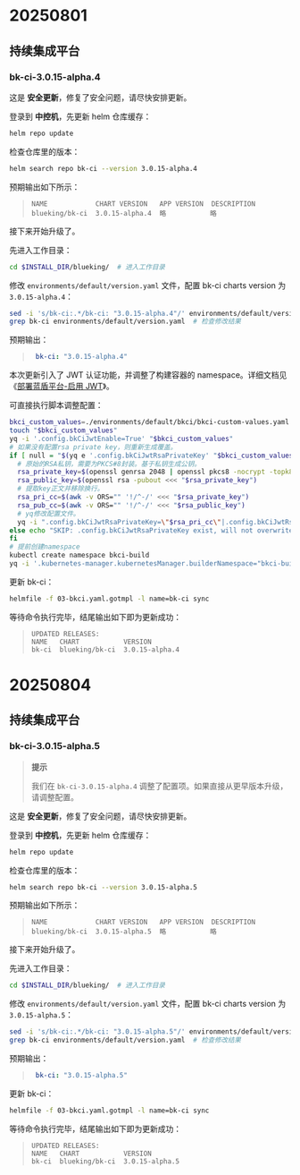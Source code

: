 
# 20250801

## 持续集成平台

### bk-ci-3.0.15-alpha.4

这是 **安全更新**，修复了安全问题，请尽快安排更新。
<!-- 版本日志见 GitHub_URL 。-->

登录到 **中控机**，先更新 helm 仓库缓存：
``` bash
helm repo update
```
检查仓库里的版本：
``` bash
helm search repo bk-ci --version 3.0.15-alpha.4
```
预期输出如下所示：
>``` plain
>NAME            CHART VERSION   APP VERSION  DESCRIPTION
>blueking/bk-ci  3.0.15-alpha.4  略           略
>```

接下来开始升级了。

先进入工作目录：
``` bash
cd $INSTALL_DIR/blueking/  # 进入工作目录
```

修改 `environments/default/version.yaml` 文件，配置 bk-ci charts version 为 `3.0.15-alpha.4`：
``` bash
sed -i 's/bk-ci:.*/bk-ci: "3.0.15-alpha.4"/' environments/default/version.yaml
grep bk-ci environments/default/version.yaml  # 检查修改结果
```
预期输出：
>``` yaml
>  bk-ci: "3.0.15-alpha.4"
>```

本次更新引入了 JWT 认证功能，并调整了构建容器的 namespace。详细文档见 《[部署蓝盾平台-启用 JWT](install-ci-suite.md#启用%20JWT)》。

可直接执行脚本调整配置：
``` bash
bkci_custom_values=./environments/default/bkci/bkci-custom-values.yaml.gotmpl
touch "$bkci_custom_values"
yq -i '.config.bkCiJwtEnable=True' "$bkci_custom_values"
# 如果没有配置rsa private key，则重新生成覆盖。
if [ null = "$(yq e '.config.bkCiJwtRsaPrivateKey' "$bkci_custom_values")" ]; then
  # 原始的RSA私钥，需要为PKCS#8封装。基于私钥生成公钥。
  rsa_private_key=$(openssl genrsa 2048 | openssl pkcs8 -nocrypt -topk8)
  rsa_public_key=$(openssl rsa -pubout <<< "$rsa_private_key")
  # 提取key正文并移除换行。
  rsa_pri_cc=$(awk -v ORS="" '!/^-/' <<< "$rsa_private_key")
  rsa_pub_cc=$(awk -v ORS="" '!/^-/' <<< "$rsa_public_key")
  # yq修改配置文件。
  yq -i ".config.bkCiJwtRsaPrivateKey=\"$rsa_pri_cc\"|.config.bkCiJwtRsaPublicKey=\"$rsa_pub_cc\"" "$bkci_custom_values"
else echo "SKIP: .config.bkCiJwtRsaPrivateKey exist, will not overwrite."
fi
# 提前创建namespace
kubectl create namespace bkci-build
yq -i '.kubernetes-manager.kubernetesManager.builderNamespace="bkci-build"' "$bkci_custom_values"
```

更新 bk-ci：
``` bash
helmfile -f 03-bkci.yaml.gotmpl -l name=bk-ci sync
```

等待命令执行完毕，结尾输出如下即为更新成功：
>``` plain
>UPDATED RELEASES:
>NAME   CHART           VERSION
>bk-ci  blueking/bk-ci  3.0.15-alpha.4
>```


# 20250804

## 持续集成平台

### bk-ci-3.0.15-alpha.5
>**提示**
>
>我们在 `bk-ci-3.0.15-alpha.4` 调整了配置项。如果直接从更早版本升级，请调整配置。

这是 **安全更新**，修复了安全问题，请尽快安排更新。
<!-- 版本日志见 GitHub_URL 。-->

登录到 **中控机**，先更新 helm 仓库缓存：
``` bash
helm repo update
```
检查仓库里的版本：
``` bash
helm search repo bk-ci --version 3.0.15-alpha.5
```
预期输出如下所示：
>``` plain
>NAME            CHART VERSION   APP VERSION  DESCRIPTION
>blueking/bk-ci  3.0.15-alpha.5  略           略
>```

接下来开始升级了。

先进入工作目录：
``` bash
cd $INSTALL_DIR/blueking/  # 进入工作目录
```

修改 `environments/default/version.yaml` 文件，配置 bk-ci charts version 为 `3.0.15-alpha.5`：
``` bash
sed -i 's/bk-ci:.*/bk-ci: "3.0.15-alpha.5"/' environments/default/version.yaml
grep bk-ci environments/default/version.yaml  # 检查修改结果
```
预期输出：
>``` yaml
>  bk-ci: "3.0.15-alpha.5"
>```

更新 bk-ci：
``` bash
helmfile -f 03-bkci.yaml.gotmpl -l name=bk-ci sync
```

等待命令执行完毕，结尾输出如下即为更新成功：
>``` plain
>UPDATED RELEASES:
>NAME   CHART           VERSION
>bk-ci  blueking/bk-ci  3.0.15-alpha.5
>```

